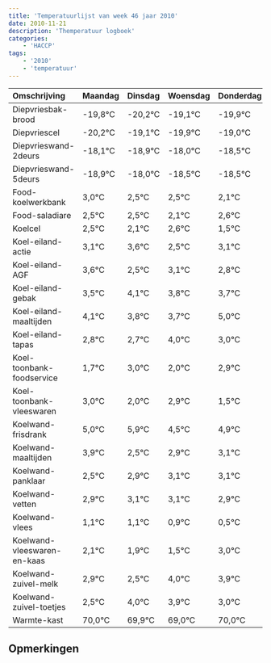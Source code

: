 ```yaml
---
title: 'Temperatuurlijst van week 46 jaar 2010'
date: 2010-11-21
description: 'Themperatuur logboek'
categories:
    - 'HACCP'
tags:
    - '2010'
    - 'temperatuur'
---
```

|Omschrijving|Maandag|Dinsdag|Woensdag|Donderdag|Vrijdag|Zaterdag|Zondag|
|:---|:---|:---|:---|:---|:---|:---|:---|
|Diepvriesbak-brood|-19,8°C|-20,2°C|-19,1°C|-19,9°C|-19,0°C|-19,5°C|-19,5°C|
|Diepvriescel|-20,2°C|-19,1°C|-19,9°C|-19,0°C|-19,5°C|-19,5°C|-19,9°C|
|Diepvrieswand-2deurs|-18,1°C|-18,9°C|-18,0°C|-18,5°C|-18,5°C|-18,9°C|-18,4°C|
|Diepvrieswand-5deurs|-18,9°C|-18,0°C|-18,5°C|-18,5°C|-18,9°C|-18,4°C|-19,5°C|
|Food-koelwerkbank|3,0°C|2,5°C|2,5°C|2,1°C|2,6°C|1,5°C|2,1°C|
|Food-saladiare|2,5°C|2,5°C|2,1°C|2,6°C|1,5°C|2,1°C|1,8°C|
|Koelcel|2,5°C|2,1°C|2,6°C|1,5°C|2,1°C|1,8°C|1,7°C|
|Koel-eiland-actie|3,1°C|3,6°C|2,5°C|3,1°C|2,8°C|2,7°C|4,0°C|
|Koel-eiland-AGF|3,6°C|2,5°C|3,1°C|2,8°C|2,7°C|4,0°C|3,0°C|
|Koel-eiland-gebak|3,5°C|4,1°C|3,8°C|3,7°C|5,0°C|4,0°C|4,9°C|
|Koel-eiland-maaltijden|4,1°C|3,8°C|3,7°C|5,0°C|4,0°C|4,9°C|3,5°C|
|Koel-eiland-tapas|2,8°C|2,7°C|4,0°C|3,0°C|3,9°C|2,5°C|2,9°C|
|Koel-toonbank-foodservice|1,7°C|3,0°C|2,0°C|2,9°C|1,5°C|1,9°C|2,1°C|
|Koel-toonbank-vleeswaren|3,0°C|2,0°C|2,9°C|1,5°C|1,9°C|2,1°C|2,1°C|
|Koelwand-frisdrank|5,0°C|5,9°C|4,5°C|4,9°C|5,1°C|5,1°C|4,9°C|
|Koelwand-maaltijden|3,9°C|2,5°C|2,9°C|3,1°C|3,1°C|2,9°C|2,5°C|
|Koelwand-panklaar|2,5°C|2,9°C|3,1°C|3,1°C|2,9°C|2,5°C|4,0°C|
|Koelwand-vetten|2,9°C|3,1°C|3,1°C|2,9°C|2,5°C|4,0°C|3,9°C|
|Koelwand-vlees|1,1°C|1,1°C|0,9°C|0,5°C|2,0°C|1,9°C|1,0°C|
|Koelwand-vleeswaren-en-kaas|2,1°C|1,9°C|1,5°C|3,0°C|2,9°C|2,0°C|3,0°C|
|Koelwand-zuivel-melk|2,9°C|2,5°C|4,0°C|3,9°C|3,0°C|4,0°C|2,7°C|
|Koelwand-zuivel-toetjes|2,5°C|4,0°C|3,9°C|3,0°C|4,0°C|2,7°C|3,3°C|
|Warmte-kast|70,0°C|69,9°C|69,0°C|70,0°C|68,7°C|69,3°C|68,8°C|

## Opmerkingen


